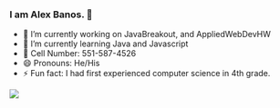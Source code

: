 ### I am Alex Banos. 👋

- 🔭 I’m currently working on JavaBreakout, and AppliedWebDevHW
- 🌱 I’m currently learning Java and Javascript
- 📱  Cell Number: 551-587-4526
- 😄 Pronouns: He/His
- ⚡ Fun fact: I had first experienced computer science in 4th grade.

<img src="https://github-readme-stats.vercel.app/api?username=AlexBanos1&&show_icons=true&title_color=ffffff&icon_color=ffffff&text_color=daf7dc&bg_color=151515">
